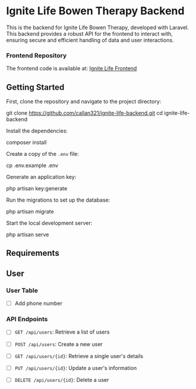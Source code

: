 # Ignite Life Bowen Therapy Backend

This is the backend for Ignite Life Bowen Therapy, developed with Laravel. This backend provides a robust API for the frontend to interact with, ensuring secure and efficient handling of data and user interactions.

### Frontend Repository

The frontend code is available at: [Ignite Life Frontend](https://github.com/callan321/ignite-life-frontend)

## Getting Started

First, clone the repository and navigate to the project directory:

git clone https://github.com/callan321/ignite-life-backend.git
cd ignite-life-backend

Install the dependencies:

composer install

Create a copy of the `.env` file:

cp .env.example .env

Generate an application key:

php artisan key:generate

Run the migrations to set up the database:

php artisan migrate

Start the local development server:

php artisan serve

## Requirements

## User

### User Table

- [ ] Add phone number


### API Endpoints
- [ ] `GET /api/users`: Retrieve a list of users
- [ ] `POST /api/users`: Create a new user
- [ ] `GET /api/users/{id}`: Retrieve a single user's details
- [ ] `PUT /api/users/{id}`: Update a user's information
- [ ] `DELETE /api/users/{id}`: Delete a user



